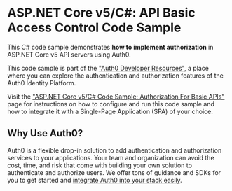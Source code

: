 # ASP.NET Core v5/C#: API Basic Access Control Code Sample

This C# code sample demonstrates **how to implement authorization** in ASP.NET Core v5 API servers using Auth0.

This code sample is part of the ["Auth0 Developer Resources"](https://developer.auth0.com/resources), a place where you can explore the authentication and authorization features of the Auth0 Identity Platform.

Visit the ["ASP.NET Core v5/C# Code Sample: Authorization For Basic APIs"](https://developer.auth0.com/resources/code-samples/api/aspnet-core/basic-authorization/v5-csharp) page for instructions on how to configure and run this code sample and how to integrate it with a Single-Page Application (SPA) of your choice.

## Why Use Auth0?

Auth0 is a flexible drop-in solution to add authentication and authorization services to your applications. Your team and organization can avoid the cost, time, and risk that come with building your own solution to authenticate and authorize users. We offer tons of guidance and SDKs for you to get started and [integrate Auth0 into your stack easily](https://developer.auth0.com/resources/code-samples/full-stack).
